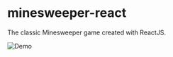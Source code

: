 # minesweeper-react

The classic Minesweeper game created with ReactJS.

![Demo](https://user-images.githubusercontent.com/10222413/138591189-0dc5f58b-9fe1-42af-a573-cbf3ddcd50e7.png)
